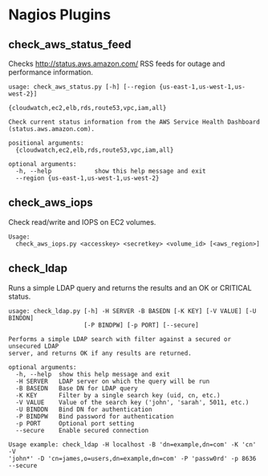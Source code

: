 Nagios Plugins
=====================

check_aws_status_feed
---------------------

Checks http://status.aws.amazon.com/ RSS feeds for outage and performance information.
```
usage: check_aws_status.py [-h] [--region {us-east-1,us-west-1,us-west-2}]
                           {cloudwatch,ec2,elb,rds,route53,vpc,iam,all}

Check current status information from the AWS Service Health Dashboard
(status.aws.amazon.com).

positional arguments:
  {cloudwatch,ec2,elb,rds,route53,vpc,iam,all}

optional arguments:
  -h, --help            show this help message and exit
  --region {us-east-1,us-west-1,us-west-2}
```


check_aws_iops
---------------------

Check read/write and IOPS on EC2 volumes.
```
Usage:
  check_aws_iops.py <accesskey> <secretkey> <volume_id> [<aws_region>]
```


check_ldap
----------

Runs a simple LDAP query and returns the results and an OK or CRITICAL status.
```
usage: check_ldap.py [-h] -H SERVER -B BASEDN [-K KEY] [-V VALUE] [-U BINDDN]
                     [-P BINDPW] [-p PORT] [--secure]

Performs a simple LDAP search with filter against a secured or unsecured LDAP
server, and returns OK if any results are returned.

optional arguments:
  -h, --help  show this help message and exit
  -H SERVER   LDAP server on which the query will be run
  -B BASEDN   Base DN for LDAP query
  -K KEY      Filter by a single search key (uid, cn, etc.)
  -V VALUE    Value of the search key ('john', 'sarah', 5011, etc.)
  -U BINDDN   Bind DN for authentication
  -P BINDPW   Bind password for authentication
  -p PORT     Optional port setting
  --secure    Enable secured connection

Usage example: check_ldap -H localhost -B 'dn=example,dn=com' -K 'cn' -V
'john*' -D 'cn=james,o=users,dn=example,dn=com' -P 'passw0rd' -p 8636 --secure
```
